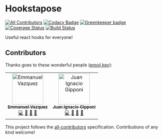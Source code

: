 # Hookstapose
[![All Contributors](https://img.shields.io/badge/all_contributors-2-orange.svg?style=flat-square)](#contributors)
[![Codacy Badge](https://api.codacy.com/project/badge/Grade/8e0dc4b3bef2404d84233022a8c39372)](https://www.codacy.com/app/swarm-oc/hookstapose?utm_source=github.com&amp;utm_medium=referral&amp;utm_content=swarm-oc/hookstapose&amp;utm_campaign=Badge_Grade) [![Greenkeeper badge](https://badges.greenkeeper.io/swarm-oc/hookstapose.svg)](https://greenkeeper.io/)
[![Coverage Status](https://coveralls.io/repos/github/swarm-oc/hookstapose/badge.svg?branch=master)](https://coveralls.io/github/swarm-oc/hookstapose?branch=master)
[![Build Status](https://travis-ci.com/swarm-oc/hookstapose.svg?branch=master)](https://travis-ci.com/swarm-oc/hookstapose)

Useful react hooks for everyone!

## Contributors

Thanks goes to these wonderful people ([emoji key](https://allcontributors.org/docs/en/emoji-key)):

<!-- ALL-CONTRIBUTORS-LIST:START - Do not remove or modify this section -->
<!-- prettier-ignore -->
<table><tr><td align="center"><a href="https://github.com/MaanuVazquez"><img src="https://avatars2.githubusercontent.com/u/12692648?v=4" width="100px;" alt="Emmanuel Vazquez"/><br /><sub><b>Emmanuel Vazquez</b></sub></a><br /><a href="https://github.com/swarm-oc/hookstapose/commits?author=MaanuVazquez" title="Code">💻</a> <a href="#maintenance-MaanuVazquez" title="Maintenance">🚧</a> <a href="#review-MaanuVazquez" title="Reviewed Pull Requests">👀</a> <a href="#ideas-MaanuVazquez" title="Ideas, Planning, & Feedback">🤔</a></td><td align="center"><a href="https://github.com/beogip"><img src="https://avatars2.githubusercontent.com/u/1965274?v=4" width="100px;" alt="Juan Ignacio Gipponi"/><br /><sub><b>Juan Ignacio Gipponi</b></sub></a><br /><a href="https://github.com/swarm-oc/hookstapose/commits?author=beogip" title="Code">💻</a> <a href="#maintenance-beogip" title="Maintenance">🚧</a> <a href="#review-beogip" title="Reviewed Pull Requests">👀</a> <a href="#ideas-beogip" title="Ideas, Planning, & Feedback">🤔</a></td></tr></table>

<!-- ALL-CONTRIBUTORS-LIST:END -->

This project follows the [all-contributors](https://github.com/all-contributors/all-contributors) specification. Contributions of any kind welcome!
